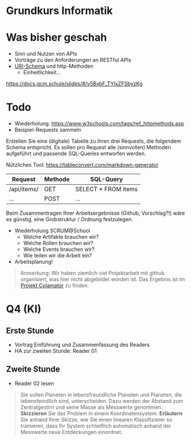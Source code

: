 Grundkurs Informatik
========================

# Was bisher geschah

- Sinn und Nutzen von APIs
- Vorträge zu den Anforderungen an RESTful APIs
- [URI-Schema](./uri.md) und http-Methoden
	- Einheitlichkeit...

https://docs.gcm.schule/slides/#/v5BxbF_TYlxZFSbyzKg

# Todo

- Wiederholung: https://www.w3schools.com/tags/ref_httpmethods.asp
- Beispiel-Requests sammeln

Erstellen Sie eine (digitale) Tabelle zu ihren drei Requests, die folgendem Schema entspricht. Es sollen pro Request alle (sinnvollen) Methoden aufgeführt und passende SQL-Queries entworfen werden.

Nützliches Tool: https://tableconvert.com/markdown-generator
	
| Request     | Methode | SQL-Query           |
|-------------|---------|---------------------|
| /api/items/ | GET     | SELECT * FROM items |
| ...         | POST    | ...                 |

Beim Zusammentragen Ihrer Arbeitsergebnisse (Github, Vorschlag?!) wäre es günstig, eine Grobstruktur / Ordnung festzulegen.

- Wiederholung SCRUM@School
	- Welche Artifakte brauchen wir?
	- Welche Rollen brauchen wir?
	- Welche Events brauchen wir?
	- Wie teilen wir die Arbeit ein?
- Arbeitsplanung!

> Anmerkung: Wir haben ziemlich viel Projektarbeit mit github organisiert, was hier nicht abgebildet worden ist. Das Ergebnis ist im [Projekt Colamator](https://github.com/gruener-campus-malchow/colamator) zu finden.

# Q4 (KI)

## Erste Stunde

- Vortrag Einführung und Zusammenfassung des Readers
- HA zur zweiten Stunde: Reader 01

## Zweite Stunde

- Reader 02 lesen

> Sie sollen Planeten in lebensfreundliche Planeten und Planeten, die lebensfeindlich sind, unterscheiden. Dazu werden der Abstand zum Zentralgestirn und seine Masse als Messwerte genommen. **Skizzieren** Sie das Problem in einem Koordinatensystem. **Erläutern** Sie anhand Ihrer Skizze, wie Sie einen linearen Klassifizierer so trainieren, dass Ihr System schließlich automatisch anhand der Messwerte neue Entdeckungen einordnet.